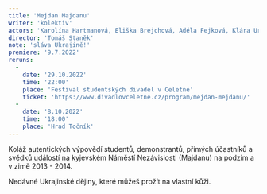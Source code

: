```yaml
---
title: 'Mejdan Majdanu'
writer: 'kolektiv'
actors: 'Karolína Hartmanová, Eliška Brejchová, Adéla Fejková, Klára Urbanová, Klára Valášková, Marie Rezlerová, Michal Hauf, Marek Pilař a další...'
director: 'Tomáš Staněk'
note: 'sláva Ukrajině!'
premiere: '9.7.2022'
reruns:
  -
    date: '29.10.2022'
    time: '22:00'
    place: 'Festival studentských divadel v Celetné'
    ticket: 'https://www.divadlovceletne.cz/program/mejdan-mejdanu/'
  -  
    date: '8.10.2022'
    time: '18:00'
    place: 'Hrad Točník'
---    
```

Koláž autentických výpovědí studentů, demonstrantů, přímých účastníků a svědků událostí na kyjevském Náměstí Nezávislosti (Majdanu) na podzim a v zimě 2013 - 2014.

Nedávné Ukrajinské dějiny, které můžeš prožít na vlastní kůži.
